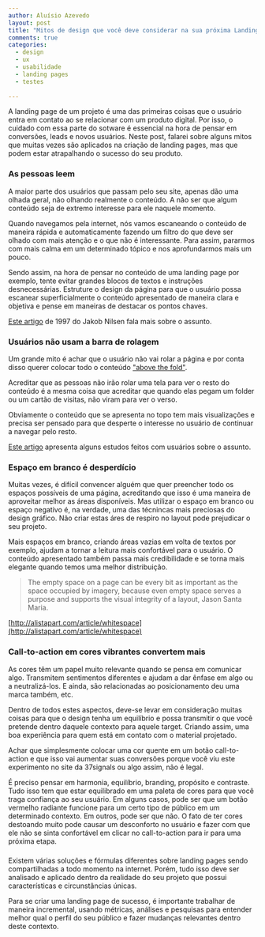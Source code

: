 ```yaml
---
author: Aluísio Azevedo
layout: post
title: "Mitos de design que você deve considerar na sua próxima Landing Page"
comments: true
categories:
  - design
  - ux
  - usabilidade
  - landing pages
  - testes
  
---
```



A landing page de um projeto é uma das primeiras coisas que o usuário entra em contato ao se relacionar com um produto digital. Por isso, o cuidado com essa parte do sotware é essencial na hora de pensar em conversões, leads e novos usuários. Neste post, falarei sobre alguns mitos que muitas vezes são aplicados na criação de landing pages, mas que podem estar atrapalhando o sucesso do seu produto.

<!--more-->



### As pessoas leem

A maior parte dos usuários que passam pelo seu site, apenas dão uma olhada geral, não olhando realmente o conteúdo. A não ser que algum conteúdo seja de extremo interesse para ele naquele momento.

Quando navegamos pela internet, nós vamos escaneando o conteúdo de maneira rápida e automaticamente fazendo um filtro do que deve ser olhado com mais atenção e o que não é interessante. Para assim, pararmos com mais calma em um determinado tópico e nos aprofundarmos mais um pouco.

Sendo assim, na hora de pensar no conteúdo de uma landing page por exemplo, tente evitar grandes blocos de textos e instruções desnecessárias. Estruture o design da página para que o usuário possa escanear superficialmente o conteúdo apresentado de maneira clara e objetiva e pense em maneiras de destacar os pontos chaves.

[Este artigo](http://www.nngroup.com/articles/how-users-read-on-the-web/) de 1997 do Jakob Nilsen fala mais sobre o assunto.



### Usuários não usam a barra de rolagem

Um grande mito é achar que o usuário não vai rolar a página e por conta disso querer colocar todo o conteúdo ["above the fold"](http://en.wikipedia.org/wiki/Above_the_fold).

Acreditar que as pessoas não irão rolar uma tela para ver o resto do conteúdo é a mesma coisa que acreditar que quando elas pegam um folder ou um cartão de visitas, não viram para ver o verso.

Obviamente o conteúdo que se apresenta no topo tem mais visualizações e precisa ser pensado para que desperte o interesse no usuário de continuar a navegar pelo resto.

[Este artigo](http://www.cxpartners.co.uk/cxblog/the_myth_of_the_page_fold_evidence_from_user_testing/) apresenta alguns estudos feitos com usuários sobre o assunto.



### Espaço em branco é desperdício


Muitas vezes, é difícil convencer alguém que quer preencher todo os espaços possíveis de uma página, acreditando que isso é uma maneira de aproveitar melhor as áreas disponíveis. Mas utilizar o espaço em branco ou espaço negativo é, na verdade, uma das técnincas mais preciosas do design gráfico. Não criar estas áres de respiro no layout pode prejudicar o seu projeto.

Mais espaços em branco, criando áreas vazias em volta de textos por exemplo, ajudam a tornar a leitura mais confortável para o usuário. O conteúdo apresentado também passa mais credibilidade e se torna mais elegante quando temos uma melhor distribuição.

>The empty space on a page can be every bit as important as the space occupied by imagery,
>because even empty space serves a purpose and supports the visual integrity of a layout,
>Jason Santa Maria.

[http://alistapart.com/article/whitespace](http://alistapart.com/article/whitespace)

### Call-to-action em cores vibrantes convertem mais


As cores têm um papel muito relevante quando se pensa em comunicar algo. Transmitem sentimentos diferentes e ajudam a dar ênfase em algo ou a neutralizá-los. E ainda, são relacionadas ao posicionamento deu uma marca também, etc.

Dentro de todos estes aspectos, deve-se levar em consideração muitas coisas para que o design tenha um equilíbrio e possa transmitir o que você pretende dentro daquele contexto para aquele target. Criando assim, uma boa experiência para quem está em contato com o material projetado.

Achar que simplesmente colocar uma cor quente em um botão call-to-action e que isso vai aumentar suas conversões porque você viu este experimento no site da 37signals ou algo assim, não é legal.

É preciso pensar em harmonia, equilíbrio, branding, propósito e contraste. Tudo isso tem que estar equilibrado em uma paleta de cores para que você traga confiança ao seu usuário. Em alguns casos, pode ser que um botão vermelho radiante funcione para um certo tipo de público em um determinado contexto. Em outros, pode ser que não. O fato de ter cores destoando muito pode causar um desconforto no usuário e fazer com que ele não se sinta confortável em clicar no call-to-action para ir para uma próxima etapa.




###

Existem várias soluções e fórmulas diferentes sobre landing pages sendo compartilhadas a todo momento na internet. Porém, tudo isso deve ser analisado e aplicado dentro da realidade do seu projeto que possui características e circunstâncias únicas.

Para se criar uma landing page de sucesso, é importante trabalhar de maneira incremental, usando métricas, análises e pesquisas para entender melhor qual o perfil do seu público e fazer mudanças relevantes dentro deste contexto.

